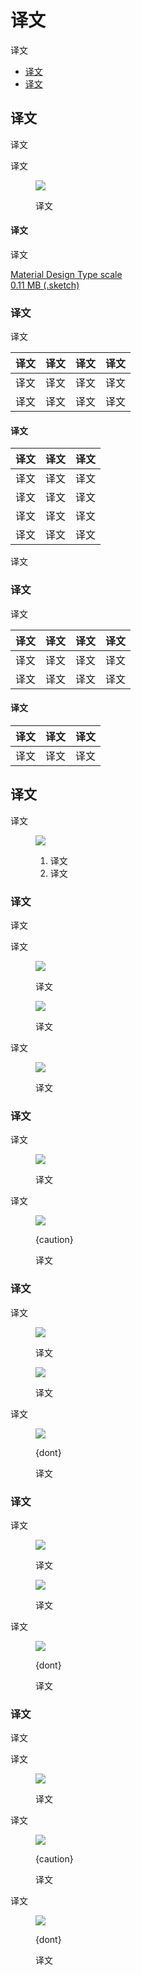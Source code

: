 <div class="article__intro">

[en]: <> (The type system)
# 译文

[en]: <> (Use typography to present your design and content as clearly and efficiently as possible.)
译文

<nav>

[en]: <> (Type Scale)
[en]: <> (Applying the type scale)
* [译文](#type-scale)
* [译文](#applying-the-type-scale)

</nav></div><div class="article__body">

[en]: <> (Type Scale)
<h2 id="type-scale">译文</h2>

[en]: <> (The Material Design type scale includes a range of contrasting styles that support the needs of your product and its content.)
译文

[en]: <> (The type scale is a combination of 12 styles that are supported by the type system. It contains reusable categories of text, each with an intended application and meaning.)
译文

<figure>

![]({assets_path}/typography/the-type-system/typesystem-typescale.png)

<figcaption>

[en]: <> (The Material Design type scale. \(Letter spacing values are compatible with Sketch.\))
译文

</figcaption></figure>

[en]: <> (Download)
#### 译文

[en]: <> (Access the type scale using type styles in Sketch.)
译文

<a href="{assets_path}/typography/the-type-system/materialdesigntypescale.sketch" download>Material Design Type scale<br>0.11 MB (.sketch)</a>

[en]: <> (Font size units)
### 译文

[en]: <> (The following units are used to express font size on Android, iOS, and the web.)
译文

[en]: <> (Platform           | Android     | iOS       | Web)
[en]: <> (---------          |----------   |---------  |------)
[en]: <> (Font size unit     | sp          | pt        | rem)
[en]: <> (Conversion ratio   | 1.0         | 1.0       | 0.0625)

译文     | 译文     | 译文       | 译文
--------|----------|---------- |-----------
译文     | 译文     | 译文       | 译文
译文     | 译文     | 译文       | 译文

[en]: <> (Example conversions)
#### 译文

[en]: <> (Android     | iOS        | Web)
[en]: <> (---------   |----------  |---------)
[en]: <> (10sp        | 10pt       | 0.625rem)
[en]: <> (12sp        | 12pt       | 0.75rem)
[en]: <> (24sp        | 24pt       | 1.5rem)
[en]: <> (60sp        | 60pt       | 3.75rem)

译文     | 译文     | 译文
--------|----------|----------
译文     | 译文     | 译文
译文     | 译文     | 译文
译文     | 译文     | 译文
译文     | 译文     | 译文

[en]: <> (Web browsers calculate the REM \(the root em size\) based on the root element size. The default for modern web browsers is 16px, so the conversion is SP_SIZE/16 = rem.)
译文

[en]: <> (Letter spacing units)
### 译文

[en]: <> (The following units are for spacing letters in a UI.)
译文

[en]: <> (Platform               | Android                                                        | iOS        | Web)
[en]: <> (---------              |----------                                                      |---------   |------)
[en]: <> (Letter spacing unit    | em                                                             | pt         | rem)
[en]: <> (Conversion ratio       | \(Tracking from Sketch / font size in sp\) = letter spacing    | 1.0        | \(Tracking from Sketch / font size in px\) = letter spacing)

译文     | 译文     | 译文        | 译文
--------|----------|----------  |-----------
译文     | 译文     | 译文        | 译文
译文     | 译文     | 译文        | 译文

[en]: <> (Letter spacing examples)
#### 译文

[en]: <> (Android                                          | iOS           | Web)
[en]: <> (---------                                        |----------     |---------)
[en]: <> (\(.2 tracking / 16sp font size\) = 0.0125 em     | -0.1 pt       | \(.2 tracking / 16px font size\) = 0.0125 rem)

译文     | 译文     | 译文
--------|----------|----------
译文     | 译文     | 译文

[en]: <> (Applying the type scale)
<h2 id="applying-the-type-scale">译文</h2>

[en]: <> (The type scale appears as text in components and the overall layout. Type attributes can use custom values for the typeface, font, case, size, and letter spacing.)
译文

<figure>

![]({assets_path}/typography/the-type-system/applyingtypescale-buckets-values.png)

<figcaption>

[en]: <> (Scale categories)
[en]: <> (Actual values)
1. 译文
2. 译文

</figcaption></figure>

[en]: <> (Headlines)
### 译文

[en]: <> (In the type scale, headlines span from a range of 1 through 6. Headlines are the largest text on the screen, reserved for short, important text or numerals.)
译文

[en]: <> (For headlines, you can choose an expressive font, such as a display, handwritten, or script style. These unconventional font designs have details and intricacy that help attract the eye.)
译文

<figure>

![]({assets_path}/typography/the-type-system/applyingtypescale-headlines-display.png)

<figcaption>

[en]: <> (A display style is used for Headline 2.)
译文

</figcaption></figure><figure>

![]({assets_path}/typography/the-type-system/applyingtypescale-headlines-script.png)

<figcaption>

[en]: <> (A script style is used for Headline 3.)
译文

</figcaption></figure>

[en]: <> (Serif or sans serif typefaces work well for headlines, especially at smaller sizes.)
译文

<figure>

![]({assets_path}/typography/the-type-system/applyingtypescale-headlines-sans.png)

<figcaption>

[en]: <> (A sans serif is used for Headline 6.)
译文

</figcaption></figure>

[en]: <> (Subtitles)
### 译文

[en]: <> (Subtitles are smaller than headlines. They are typically reserved for medium-emphasis text that is shorter in length. Serif or sans serif typefaces work well for subtitles.)
译文

<figure>

![]({assets_path}/typography/the-type-system/applyingtypescale-subtitle-sanserif.png)

<figcaption>

[en]: <> (A sans serif typeface is used for Subtitle 1.)
译文

</figcaption></figure>

[en]: <> (For subtitles, use caution when using expressive fonts, including display, handwritten, and script styles.)
译文

<figure>

![]({assets_path}/typography/the-type-system/applyingtypescale-subtitle-expressive-caution.png)

<figcaption>

{caution}

[en]: <> (Use caution when using expressive fonts for subtitles.)
译文

</figcaption></figure>

[en]: <> (Body)
### 译文

[en]: <> (Body text comes in ranges 1-2, and it’s typically used for long-form writing as it works well for small text sizes. For longer sections of text, a serif or sans serif typeface is recommended.)
译文

<figure>

![]({assets_path}/typography/the-type-system/applyingtypescale-body-serif.png)

<figcaption>

[en]: <> (A serif typeface is used for Body 1.)
译文

</figcaption></figure><figure>

![]({assets_path}/typography/the-type-system/applyingtypescale-body-sanserif.png)

<figcaption>

[en]: <> (A sans serif typeface is used for Body 2.)
译文

</figcaption></figure>

[en]: <> (Don’t use expressive fonts, including display, handwritten, and script styles for body copy.)
译文

<figure>

![]({assets_path}/typography/the-type-system/applyingtypescale-body-decorative-dont.png)

<figcaption>

{dont}

[en]: <> (Don’t use expressive fonts for body text.)
译文

</figcaption></figure>

[en]: <> (Caption and overline)
### 译文

[en]: <> (Caption and overline text \(text with a line above it\) are the smallest font sizes. They are used sparingly to annotate imagery or to introduce a headline.)
译文

<figure>

![]({assets_path}/typography/the-type-system/applyingtypescale-capover-serif.png)

<figcaption>

[en]: <> (A serif typeface being used for a caption.)
译文

</figcaption></figure><figure>

![]({assets_path}/typography/the-type-system/applyingtypescale-capover-sanserif.png)

<figcaption>

[en]: <> (A sans serif typeface being used for an overline.)
译文

</figcaption></figure>

[en]: <> (Don’t use expressive fonts, including display, handwritten, and script styles for caption or overline.)
译文

<figure>

![]({assets_path}/typography/the-type-system/applyingtypescale-capover-decorative-dont.png)

<figcaption>

{dont}

[en]: <> (Don’t use expressive fonts for an overline.)
译文

</figcaption></figure>

[en]: <> (Button)
### 译文

[en]: <> (Button text is a call to action used different types of buttons \(such as text, outlined and contained buttons\) and in tabs, dialogs, and cards.)
译文

[en]: <> (Button text is typically an all caps sans serif.)
译文

<figure>

![]({assets_path}/typography/the-type-system/applyingtypescale-button-sanserif.png)

<figcaption>

[en]: <> (An all caps sans serif typeface being used for a button.)
译文

</figcaption></figure>

[en]: <> (Button text can be sentence case, sans serif, or serif.)
译文

<figure>

![]({assets_path}/typography/the-type-system/applyingtypescale-button-sanserif-uplow.png)

<figcaption>

{caution}

[en]: <> (Use caution when having button text appear distinct from non-interactive text, such as this upper lower, sans serif typeface on a button.)
译文

</figcaption></figure>

[en]: <> (Don’t use expressive fonts as button text, including display, handwritten, and script styles.)
译文

<figure>

![]({assets_path}/typography/the-type-system/applyingtypescale-button-decorative-dont.png)

<figcaption>

{dont}

[en]: <> (Don’t use a display style for button text.)
译文

</figcaption></figure></div>

